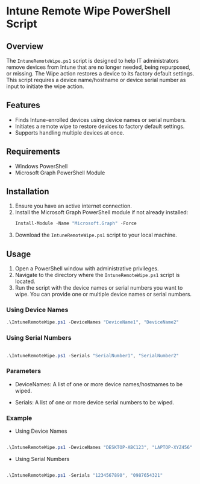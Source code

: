 # Intune Remote Wipe PowerShell Script

## Overview

The `IntuneRemoteWipe.ps1` script is designed to help IT administrators remove devices from Intune that are no longer needed, being repurposed, or missing. The Wipe action restores a device to its factory default settings. This script requires a device name/hostname or device serial number as input to initiate the wipe action.

## Features

- Finds Intune-enrolled devices using device names or serial numbers.
- Initiates a remote wipe to restore devices to factory default settings.
- Supports handling multiple devices at once.

## Requirements

- Windows PowerShell
- Microsoft Graph PowerShell Module

## Installation

1. Ensure you have an active internet connection.
2. Install the Microsoft Graph PowerShell module if not already installed:
    ```powershell
    Install-Module -Name "Microsoft.Graph" -Force
    ```
3. Download the `IntuneRemoteWipe.ps1` script to your local machine.

## Usage

1. Open a PowerShell window with administrative privileges.
2. Navigate to the directory where the `IntuneRemoteWipe.ps1` script is located.
3. Run the script with the device names or serial numbers you want to wipe. You can provide one or multiple device names or serial numbers.


### Using Device Names

```powershell
.\IntuneRemoteWipe.ps1 -DeviceNames "DeviceName1", "DeviceName2"
```
### Using Serial Numbers
```powershell

.\IntuneRemoteWipe.ps1 -Serials "SerialNumber1", "SerialNumber2"
```

### Parameters

- DeviceNames: A list of one or more device names/hostnames to be wiped.

- Serials: A list of one or more device serial numbers to be wiped.
### Example
- Using Device Names

```powershell

.\IntuneRemoteWipe.ps1 -DeviceNames "DESKTOP-ABC123", "LAPTOP-XYZ456"
```
- Using Serial Numbers
```powershell

.\IntuneRemoteWipe.ps1 -Serials "1234567890", "0987654321"
```
